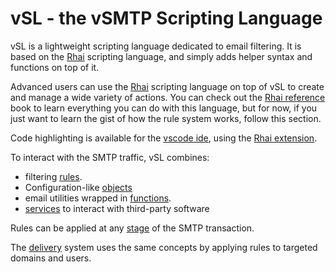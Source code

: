 # vSL - the vSMTP Scripting Language

vSL is a lightweight scripting language dedicated to email filtering. It is based on the [Rhai] scripting language, and simply adds helper syntax and functions on top of it.

Advanced users can use the [Rhai] scripting language on top of vSL to create and manage a wide variety of actions. You can check out the [Rhai reference](https://rhai.rs/book/ref) book to learn everything you can do with this language, but for now, if you just want to learn the gist of how the rule system works, follow this section.

Code highlighting is available for the [vscode ide](https://code.visualstudio.com/), using the [Rhai extension](https://marketplace.visualstudio.com/items?itemName=rhaiscript.vscode-rhai).

[Rhai]: https://rhai.rs/

To interact with the SMTP traffic, vSL combines:
- filtering [rules].
- Configuration-like [objects]
- email utilities wrapped in [functions].
- [services] to interact with third-party software

[rules]: rules.md
[objects]: objects.md
[functions]: functions.md
[services]: services.md

Rules can be applied at any [stage] of the SMTP transaction.

[stage]: stages.md

The [delivery] system uses the same concepts by applying rules to targeted domains and users.

[delivery]: delivery.md